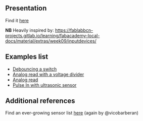 ## Presentation

Find it [here](presentations/MRAC_HARDWARE_II_2021_D1.pdf)

**NB**
Heavily inspired by: https://fablabbcn-projects.gitlab.io/learning/fabacademy-local-docs/material/extras/week09/inputdevices/

## Examples list

- [Debouncing a switch](examples/debouncing.ino)
- [Analog read with a voltage divider](examples/analog_read.ino)
- [Analog read](examples/thermistor.cpp)
- [Pulse In with ultrasonic sensor](examples/ultrasonic_sensor.cpp)

## Additional references

Find an ever-growing sensor list [here](https://hackmd.io/xAjS5n_ASTOmX9EhacRRhw?view) (again by @vicobarberan)